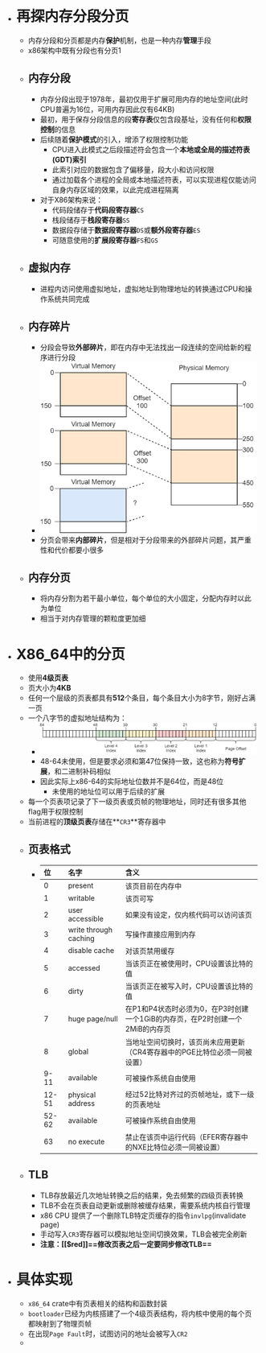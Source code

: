 - # 再探内存分段分页
	- 内存分段和分页都是内存**保护**机制，也是一种内存**管理**手段
	- x86架构中既有分段也有分页1
	- ## 内存分段
		- 内存分段出现于1978年，最初仅用于扩展可用内存的地址空间(此时CPU普遍为16位，可用内存因此仅有64KB)
		- 最初，用于保存分段信息的段**寄存表**仅包含段基址，没有任何和**权限控制**的信息
		- 后续随着**保护模式**的引入，增添了权限控制功能
			- CPU进入此模式之后段描述符会包含一个**本地或全局的描述符表(GDT)索引**
			- 此索引对应的数据包含了偏移量，段大小和访问权限
			- 通过加载各个进程的全局或本地描述符表，可以实现进程仅能访问自身内存区域的效果，以此完成进程隔离
		- 对于X86架构来说：
			- 代码段储存于**代码段寄存器**``CS``
			- 栈段储存于**栈段寄存器**``SS``
			- 数据段存储于**数据段寄存器**``DS``或**额外段寄存器**``ES``
			- 可随意使用的**扩展段寄存器**``FS``和``GS``
	- ## 虚拟内存
		- 进程内访问使用虚拟地址，虚拟地址到物理地址的转换通过CPU和操作系统共同完成
	- ## 内存碎片
		- 分段会导致**外部碎片**，即在内存中无法找出一段连续的空间给新的程序进行分段
		- ![image.png](../assets/image_1689676050115_0.png)
		- 分页会带来**内部碎片**，但是相对于分段带来的外部碎片问题，其严重性和代价都要小很多
	- ## 内存分页
		- 将内存分割为若干最小单位，每个单位的大小固定，分配内存时以此为单位
		- 相当于对内存管理的颗粒度更加细
- # X86_64中的分页
	- 使用**4级页表**
	- 页大小为**4KB**
	- 任何一个层级的页表都具有**512**个条目，每个条目大小为8字节，刚好占满一页
	- 一个八字节的虚拟地址结构为：
		- ![image.png](../assets/image_1689677278263_0.png)
		- 48-64未使用，但是要求必须和第47位保持一致，这也称为**符号扩展**，和二进制补码相似
		- 因此实际上x86-64的实际地址位数并不是64位，而是48位
			- 未使用的地址位可以用于后续的扩展
	- 每一个页表项记录了下一级页表或页帧的物理地址，同时还有很多其他flag用于权限控制
	- 当前进程的**顶级页表**存储在**``CR3``**寄存器中
	- ## 页表格式
		- | 位 | 名字 | 含义 |
		  | ---- | ---- | ---- |
		  | 0 | present | 该页目前在内存中 |
		  | 1 | writable | 该页可写 |
		  | 2 | user accessible | 如果没有设定，仅内核代码可以访问该页 |
		  | 3 | write through caching | 写操作直接应用到内存 |
		  | 4 | disable cache | 对该页禁用缓存 |
		  | 5 | accessed | 当该页正在被使用时，CPU设置该比特的值 |
		  | 6 | dirty | 当该页正在被写入时，CPU设置该比特的值 |
		  | 7 | huge page/null | 在P1和P4状态时必须为0，在P3时创建一个1GiB的内存页，在P2时创建一个2MiB的内存页 |
		  | 8 | global | 当地址空间切换时，该页尚未应用更新（CR4寄存器中的PGE比特位必须一同被设置） |
		  | 9-11 | available | 可被操作系统自由使用 |
		  | 12-51 | physical address | 经过52比特对齐过的页帧地址，或下一级的页表地址 |
		  | 52-62 | available | 可被操作系统自由使用 |
		  | 63 | no execute | 禁止在该页中运行代码（EFER寄存器中的NXE比特位必须一同被设置） |
	- ## TLB
		- TLB存放最近几次地址转换之后的结果，免去频繁的四级页表转换
		- TLB不会在页表自动更新或删除被缓存结果，需要系统内核自行管理
		- x86 CPU 提供了一个删除TLB特定页缓存的指令``invlpg``(invalidate page)
		- 手动写入``CR3``寄存器可以模拟地址空间切换效果，TLB会被完全刷新
		- **注意：[[$red]]==修改页表之后一定要同步修改TLB==**
- # 具体实现
	- ``x86_64`` crate中有页表相关的结构和函数封装
	- ``bootloader``已经为内核搭建了一个4级页表结构，将内核中使用的每个页都映射到了物理页帧
	- 在出现``Page Fault``时，试图访问的地址会被写入``CR2``
	-